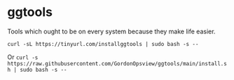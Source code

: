# ggtools

Tools which ought to be on every system because they make life easier.
```
curl -sL https://tinyurl.com/installggtools | sudo bash -s --
```
Or `curl -s https://raw.githubusercontent.com/GordonOpsview/ggtools/main/install.sh | sudo bash -s --`

